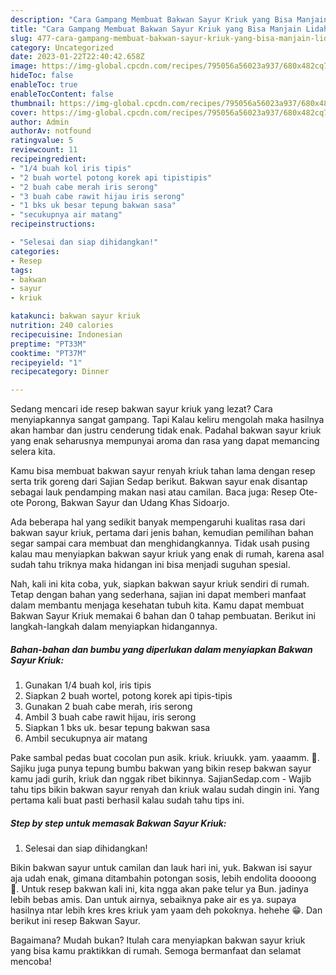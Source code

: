 ```yaml
---
description: "Cara Gampang Membuat Bakwan Sayur Kriuk yang Bisa Manjain Lidah, Buat Buka Puasa Lezat Sekali"
title: "Cara Gampang Membuat Bakwan Sayur Kriuk yang Bisa Manjain Lidah, Buat Buka Puasa Lezat Sekali"
slug: 477-cara-gampang-membuat-bakwan-sayur-kriuk-yang-bisa-manjain-lidah-buat-buka-puasa-lezat-sekali
category: Uncategorized
date: 2023-01-22T22:40:42.658Z
image: https://img-global.cpcdn.com/recipes/795056a56023a937/680x482cq70/bakwan-sayur-kriuk-foto-resep-utama.jpg
hideToc: false
enableToc: true
enableTocContent: false
thumbnail: https://img-global.cpcdn.com/recipes/795056a56023a937/680x482cq70/bakwan-sayur-kriuk-foto-resep-utama.jpg
cover: https://img-global.cpcdn.com/recipes/795056a56023a937/680x482cq70/bakwan-sayur-kriuk-foto-resep-utama.jpg
author: Admin
authorAv: notfound
ratingvalue: 5
reviewcount: 11
recipeingredient:
- "1/4 buah kol iris tipis"
- "2 buah wortel potong korek api tipistipis"
- "2 buah cabe merah iris serong"
- "3 buah cabe rawit hijau iris serong"
- "1 bks uk besar tepung bakwan sasa"
- "secukupnya air matang"
recipeinstructions:

- "Selesai dan siap dihidangkan!"
categories:
- Resep
tags:
- bakwan
- sayur
- kriuk

katakunci: bakwan sayur kriuk 
nutrition: 240 calories
recipecuisine: Indonesian
preptime: "PT33M"
cooktime: "PT37M"
recipeyield: "1"
recipecategory: Dinner

---
```



Sedang mencari ide resep bakwan sayur kriuk yang lezat? Cara menyiapkannya sangat gampang. Tapi Kalau keliru mengolah maka hasilnya akan hambar dan justru cenderung tidak enak. Padahal bakwan sayur kriuk yang enak seharusnya mempunyai aroma dan rasa yang dapat memancing selera kita.


Kamu bisa membuat bakwan sayur renyah kriuk tahan lama dengan resep serta trik goreng dari Sajian Sedap berikut. Bakwan sayur enak disantap sebagai lauk pendamping makan nasi atau camilan. Baca juga: Resep Ote-ote Porong, Bakwan Sayur dan Udang Khas Sidoarjo.

Ada beberapa hal yang sedikit banyak mempengaruhi kualitas rasa dari bakwan sayur kriuk, pertama dari jenis bahan, kemudian pemilihan bahan segar sampai cara membuat dan menghidangkannya. Tidak usah pusing kalau mau menyiapkan bakwan sayur kriuk yang enak di rumah, karena asal sudah tahu triknya maka hidangan ini bisa menjadi suguhan spesial.


Nah, kali ini kita coba, yuk, siapkan bakwan sayur kriuk sendiri di rumah. Tetap dengan bahan yang sederhana, sajian ini dapat memberi manfaat dalam membantu menjaga kesehatan tubuh kita. Kamu dapat membuat Bakwan Sayur Kriuk memakai 6 bahan dan 0 tahap pembuatan. Berikut ini langkah-langkah dalam menyiapkan hidangannya.

<!--inarticleads1-->

##### Bahan-bahan dan bumbu yang diperlukan dalam menyiapkan Bakwan Sayur Kriuk:

1. Gunakan 1/4 buah kol, iris tipis
1. Siapkan 2 buah wortel, potong korek api tipis-tipis
1. Gunakan 2 buah cabe merah, iris serong
1. Ambil 3 buah cabe rawit hijau, iris serong
1. Siapkan 1 bks uk. besar tepung bakwan sasa
1. Ambil secukupnya air matang


Pake sambal pedas buat cocolan pun asik. kriuk. kriuukk. yam. yaaamm. 🤤. Sajiku juga punya tepung bumbu bakwan yang bikin resep bakwan sayur kamu jadi gurih, kriuk dan nggak ribet bikinnya. SajianSedap.com - Wajib tahu tips bikin bakwan sayur renyah dan kriuk walau sudah dingin ini. Yang pertama kali buat pasti berhasil kalau sudah tahu tips ini. 

<!--inarticleads2-->

##### Step by step untuk memasak Bakwan Sayur Kriuk:


1. Selesai dan siap dihidangkan!

Bikin bakwan sayur untuk camilan dan lauk hari ini, yuk. Bakwan isi sayur aja udah enak, gimana ditambahin potongan sosis, lebih endolita doooong 🤤. Untuk resep bakwan kali ini, kita ngga akan pake telur ya Bun. jadinya lebih bebas amis. Dan untuk airnya, sebaiknya pake air es ya. supaya hasilnya ntar lebih kres kres kriuk yam yaam deh pokoknya. hehehe 😁. Dan berikut ini resep Bakwan Sayur. 

Bagaimana? Mudah bukan? Itulah cara menyiapkan bakwan sayur kriuk yang bisa kamu praktikkan di rumah. Semoga bermanfaat dan selamat mencoba!
